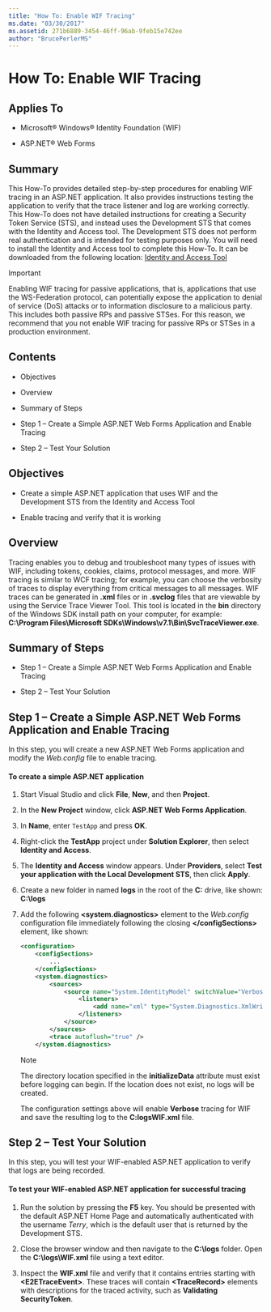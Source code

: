 ```yaml
---
title: "How To: Enable WIF Tracing"
ms.date: "03/30/2017"
ms.assetid: 271b6889-3454-46ff-96ab-9feb15e742ee
author: "BrucePerlerMS"
---
```

# How To: Enable WIF Tracing
## Applies To  
  
-   Microsoft® Windows® Identity Foundation (WIF)  
  
-   ASP.NET® Web Forms  
  
## Summary  
 This How-To provides detailed step-by-step procedures for enabling WIF tracing in an ASP.NET application. It also provides instructions testing the application to verify that the trace listener and log are working correctly. This How-To does not have detailed instructions for creating a Security Token Service (STS), and instead uses the Development STS that comes with the Identity and Access tool. The Development STS does not perform real authentication and is intended for testing purposes only. You will need to install the Identity and Access tool to complete this How-To. It can be downloaded from the following location: [Identity and Access Tool](https://go.microsoft.com/fwlink/?LinkID=245849)  
  
> [!IMPORTANT]
>  Enabling WIF tracing for passive applications, that is, applications that use the WS-Federation protocol, can potentially expose the application to denial of service (DoS) attacks or to information disclosure to a malicious party. This includes both passive RPs and passive STSes. For this reason, we recommend that you not enable WIF tracing for passive RPs or STSes in a production environment.  
  
## Contents  
  
-   Objectives  
  
-   Overview  
  
-   Summary of Steps  
  
-   Step 1 – Create a Simple ASP.NET Web Forms Application and Enable Tracing  
  
-   Step 2 – Test Your Solution  
  
## Objectives  
  
-   Create a simple ASP.NET application that uses WIF and the Development STS from the Identity and Access Tool  
  
-   Enable tracing and verify that it is working  
  
## Overview  
 Tracing enables you to debug and troubleshoot many types of issues with WIF, including tokens, cookies, claims, protocol messages, and more. WIF tracing is similar to WCF tracing; for example, you can choose the verbosity of traces to display everything from critical messages to all messages. WIF traces can be generated in **.xml** files or in **.svclog** files that are viewable by using the Service Trace Viewer Tool. This tool is located in the **bin** directory of the Windows SDK install path on your computer, for example: **C:\Program Files\Microsoft SDKs\Windows\v7.1\Bin\SvcTraceViewer.exe**.  
  
## Summary of Steps  
  
-   Step 1 – Create a Simple ASP.NET Web Forms Application and Enable Tracing  
  
-   Step 2 – Test Your Solution  
  
## Step 1 – Create a Simple ASP.NET Web Forms Application and Enable Tracing  
 In this step, you will create a new ASP.NET Web Forms application and modify the *Web.config* file to enable tracing.  
  
#### To create a simple ASP.NET application  
  
1.  Start Visual Studio and click **File**, **New**, and then **Project**.  
  
2.  In the **New Project** window, click **ASP.NET Web Forms Application**.  
  
3.  In **Name**, enter `TestApp` and press **OK**.  
  
4.  Right-click the **TestApp** project under **Solution Explorer**, then select **Identity and Access**.  
  
5.  The **Identity and Access** window appears. Under **Providers**, select **Test your application with the Local Development STS**, then click **Apply**.  
  
6.  Create a new folder in named **logs** in the root of the **C:** drive, like shown: **C:\logs**  
  
7.  Add the following **\<system.diagnostics>** element to the *Web.config* configuration file immediately following the closing **\</configSections>** element, like shown:  
  
    ```xml  
    <configuration>  
        <configSections>  
            ...
        </configSections>  
        <system.diagnostics>  
            <sources>  
                <source name="System.IdentityModel" switchValue="Verbose">  
                    <listeners>  
                        <add name="xml" type="System.Diagnostics.XmlWriterTraceListener" initializeData="C:\logs\WIF.xml" />  
                    </listeners>  
                </source>  
            </sources>  
            <trace autoflush="true" />  
        </system.diagnostics>  
    ```  
  
    > [!NOTE]
    >  The directory location specified in the **initializeData** attribute must exist before logging can begin. If the location does not exist, no logs will be created.  
  
     The configuration settings above will enable **Verbose** tracing for WIF and save the resulting log to the **C:logsWIF.xml** file.  
  
## Step 2 – Test Your Solution  
 In this step, you will test your WIF-enabled ASP.NET application to verify that logs are being recorded.  
  
#### To test your WIF-enabled ASP.NET application for successful tracing  
  
1.  Run the solution by pressing the **F5** key. You should be presented with the default ASP.NET Home Page and automatically authenticated with the username *Terry*, which is the default user that is returned by the Development STS.  
  
2.  Close the browser window and then navigate to the **C:\logs** folder. Open the **C:\logs\WIF.xml** file using a text editor.  
  
3.  Inspect the **WIF.xml** file and verify that it contains entries starting with **\<E2ETraceEvent>**. These traces will contain **\<TraceRecord>** elements with descriptions for the traced activity, such as **Validating SecurityToken**.
